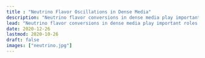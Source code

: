 ```yaml
---
title : "Neutrino Flavor Oscillations in Dense Media"
description: "Neutrino flavor conversions in dense media play important roles in the physical and chemical evolutions of many dense environments."
lead: "Neutrino flavor conversions in dense media play important roles in the physical and chemical evolutions of many dense environments."
date: 2020-12-26
lastmod: 2020-10-26
draft: false
images: ["neutrino.jpg"]
---
```

